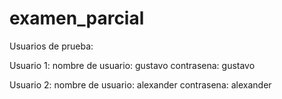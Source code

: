 # examen_parcial

Usuarios de prueba:

  Usuario 1:
    nombre de usuario: gustavo
    contrasena: gustavo
    
  Usuario 2:
    nombre de usuario: alexander
    contrasena: alexander
